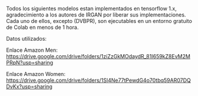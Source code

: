 Todos los siguientes modelos estan implementados en tensorflow 1.x, agradecimiento a los autores de IRGAN por liberar sus implementaciones. Cada uno de ellos, excepto (DVBPR), son ejecutables en un entorno gratuito de Colab en menos de 1 hora.

Datos utilizados:

Enlace Amazon Men: https://drive.google.com/drive/folders/1ziZzGkMOdaydR_81I659kZ8EvM2MPRpN?usp=sharing

Enlace Amazon Women: https://drive.google.com/drive/folders/1Sl4Ne77tPewdG4o70tbq59AR07DQDvKx?usp=sharing

